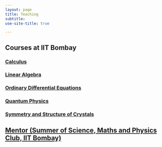 ```yaml
---
layout: page
title: Teaching
subtitle: 
use-site-title: true

---
```

## Courses at IIT Bombay
### [Calculus](https://somphene.github.io/teaching/calculus)
### [Linear Algebra](https://somphene.github.io/teaching/linearalgebra)
### [Ordinary Differential Equations](https://somphene.github.io/teaching/odes)
### [Quantum Physics](https://somphene.github.io/teaching/quantumphysics)
### [Symmetry and Structure of Crystals](https://somphene.github.io/teaching/symmetrystructurecrystal)   

## [Mentor (Summer of Science, Maths and Physics Club, IIT Bombay)](https://somphene.github.io/teaching/sos)

